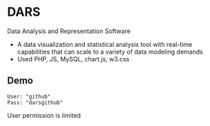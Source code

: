 # DARS
Data Analysis and Representation Software
* A data visualization and statistical analysis tool with real-time capabilities that can scale to a variety of data modeling demands
* Used PHP, JS, MySQL, chart.js, w3.css


## Demo
```
User: "github"
Pass: "darsgithub"
```

User permission is limited
